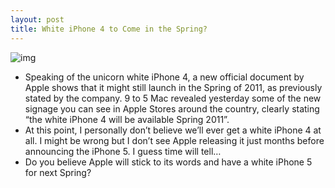 ```yaml
---
layout: post
title: White iPhone 4 to Come in the Spring?
---
```

![img](http://media.idownloadblog.com/wp-content/uploads/2010/12/white-iphone-4-spring-e1291543304532.png)
* Speaking of the unicorn white iPhone 4, a new official document by Apple shows that it might still launch in the Spring of 2011, as previously stated by the company. 9 to 5 Mac revealed yesterday some of the new signage you can see in Apple Stores around the country, clearly stating “the white iPhone 4 will be available Spring 2011”.
* At this point, I personally don’t believe we’ll ever get a white iPhone 4 at all. I might be wrong but I don’t see Apple releasing it just months before announcing the iPhone 5. I guess time will tell…
* Do you believe Apple will stick to its words and have a white iPhone 5 for next Spring?

